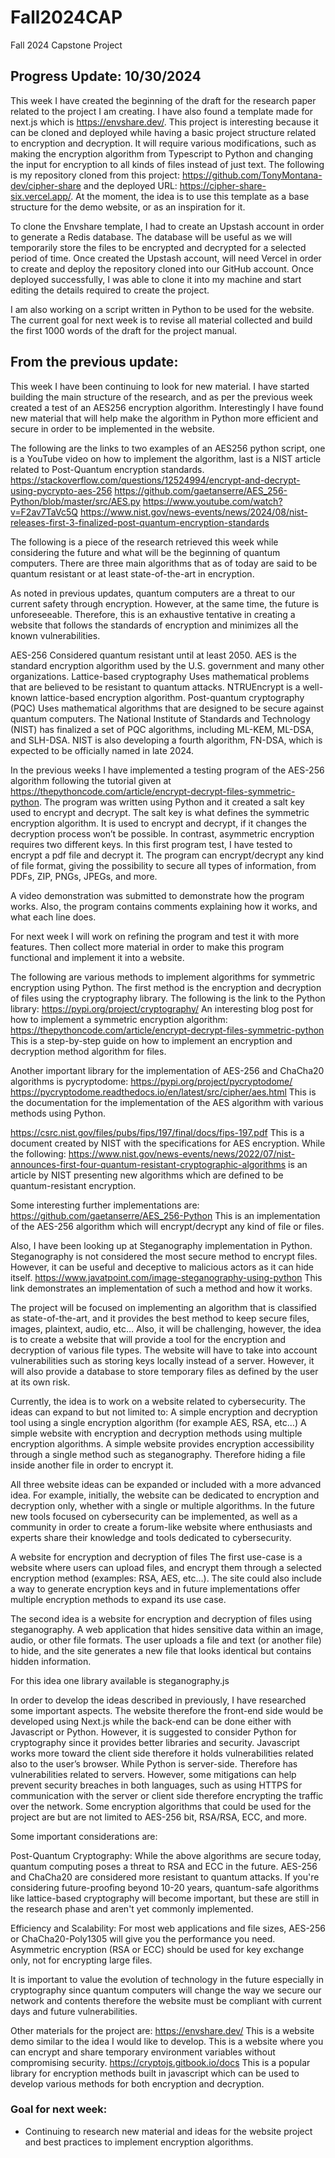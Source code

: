 # Fall2024CAP
Fall 2024 Capstone Project

## Progress Update: 10/30/2024

This week I have created the beginning of the draft for the research paper related to the project I am creating. I have also found a template made for next.js which is https://envshare.dev/. This project is interesting because it can be cloned and deployed while having a basic project structure related to encryption and decryption. It will require various modifications, such as making the encryption algorithm from Typescript to Python and changing the input for encryption to all kinds of files instead of just text. The following is my repository cloned from this project: https://github.com/TonyMontana-dev/cipher-share and the deployed URL: https://cipher-share-six.vercel.app/. At the moment, the idea is to use this template as a base structure for the demo website, or as an inspiration for it. 

To clone the Envshare template, I had to create an Upstash account in order to generate a Redis database. The database will be useful as we will temporarily store the files to be encrypted and decrypted for a selected period of time. Once created the Upstash account, will need Vercel in order to create and deploy the repository cloned into our GitHub account. Once deployed successfully, I was able to clone it into my machine and start editing the details required to create the project.

I am also working on a script written in Python to be used for the website. The current goal for next week is to revise all material collected and build the first 1000 words of the draft for the project manual.

## From the previous update:
This week I have been continuing to look for new material. I have started building the main structure of the research, and as per the previous week created a test of an AES256 encryption algorithm. Interestingly I have found new material that will help make the algorithm in Python more efficient and secure in order to be implemented in the website.

The following are the links to two examples of an AES256 python script, one is a YouTube video on how to implement the algorithm, last is a NIST article related to Post-Quantum encryption standards.
https://stackoverflow.com/questions/12524994/encrypt-and-decrypt-using-pycrypto-aes-256 
https://github.com/gaetanserre/AES_256-Python/blob/master/src/AES.py 
https://www.youtube.com/watch?v=F2av7TaVc5Q 
https://www.nist.gov/news-events/news/2024/08/nist-releases-first-3-finalized-post-quantum-encryption-standards 

The following is a piece of the research retrieved this week while considering the future and what will be the beginning of quantum computers.
There are three main algorithms that as of today are said to be quantum resistant or at least state-of-the-art in encryption.

As noted in previous updates, quantum computers are a threat to our current safety through encryption. However, at the same time, the future is unforeseeable.
Therefore, this is an exhaustive tentative in creating a website that follows the standards of encryption and minimizes all the known vulnerabilities.

AES-256
Considered quantum resistant until at least 2050. AES is the standard encryption algorithm used by the U.S. government and many other organizations. 
Lattice-based cryptography
Uses mathematical problems that are believed to be resistant to quantum attacks. NTRUEncrypt is a well-known lattice-based encryption algorithm. 
Post-quantum cryptography (PQC)
Uses mathematical algorithms that are designed to be secure against quantum computers. The National Institute of Standards and Technology (NIST) has finalized a set of PQC algorithms, including ML-KEM, ML-DSA, and SLH-DSA. NIST is also developing a fourth algorithm, FN-DSA, which is expected to be officially named in late 2024. 

In the previous weeks I have implemented a testing program of the AES-256 algorithm following the tutorial given at https://thepythoncode.com/article/encrypt-decrypt-files-symmetric-python. The program was written using Python and it created a salt key used to encrypt and decrypt. The salt key is what defines the symmetric encryption algorithm. It is used to encrypt and decrypt, if it changes the decryption process won’t be possible. In contrast, asymmetric encryption requires two different keys. In this first program test, I have tested to encrypt a pdf file and decrypt it. The program can encrypt/decrypt any kind of file format, giving the possibility to secure all types of information, from PDFs, ZIP, PNGs, JPEGs, and more.

A video demonstration was submitted to demonstrate how the program works. Also, the program contains comments explaining how it works, and what each line does.

For next week I will work on refining the program and test it with more features. Then collect more material in order to make this program functional and implement it into a website.

The following are various methods to implement algorithms for symmetric encryption using Python. The first method is the encryption and decryption of files using the cryptography library. The following is the link to the Python library: https://pypi.org/project/cryptography/ 
An interesting blog post for how to implement a symmetric encryption algorithm: https://thepythoncode.com/article/encrypt-decrypt-files-symmetric-python 
This is a step-by-step guide on how to implement an encryption and decryption method algorithm for files. 

Another important library for the implementation of AES-256 and ChaCha20 algorithms is pycryptodome: https://pypi.org/project/pycryptodome/ 
https://pycryptodome.readthedocs.io/en/latest/src/cipher/aes.html This is the documentation for the implementation of the AES algorithm with various methods using Python.

https://csrc.nist.gov/files/pubs/fips/197/final/docs/fips-197.pdf This is a document created by NIST with the specifications for AES encryption. While the following: https://www.nist.gov/news-events/news/2022/07/nist-announces-first-four-quantum-resistant-cryptographic-algorithms is an article by NIST presenting new algorithms which are defined to be quantum-resistant encryption.

Some interesting further implementations are: 
https://github.com/gaetanserre/AES_256-Python This is an implementation of the AES-256 algorithm which will encrypt/decrypt any kind of file or files.

Also, I have been looking up at Steganography implementation in Python. Steganography is not considered the most secure method to encrypt files. However, it can be useful and deceptive to malicious actors as it can hide itself. https://www.javatpoint.com/image-steganography-using-python This link demonstrates an implementation of such a method and how it works. 

The project will be focused on implementing an algorithm that is classified as state-of-the-art, and it provides the best method to keep secure files, images, plaintext, audio, etc…
Also, it will be challenging, however, the idea is to create a website that will provide a tool for the encryption and decryption of various file types. The website will have to take into account vulnerabilities such as storing keys locally instead of a server. However, it will also provide a database to store temporary files as defined by the user at its own risk. 

Currently, the idea is to work on a website related to cybersecurity.
The ideas can expand to but not limited to:
A simple encryption and decryption tool using a single encryption algorithm (for example AES, RSA, etc…)
A simple website with encryption and decryption methods using multiple encryption algorithms.
A simple website provides encryption accessibility through a single method such as steganography. Therefore hiding a file inside another file in order  to encrypt it.

All three website ideas can be expanded or included with a more advanced idea. For example, initially, the website can be dedicated to encryption and decryption only, whether with a single or multiple algorithms. In the future new tools focused on cybersecurity can be implemented, as well as a community in order to create a forum-like website where enthusiasts and experts share their knowledge and tools dedicated to cybersecurity.

A website for encryption and decryption of files
The first use-case is a website where users can upload files, and encrypt them through a selected encryption method (examples: RSA, AES, etc…). The site could also include a way to generate encryption keys and in future implementations offer multiple encryption methods to expand its use case.

The second idea is a website for encryption and decryption of files using steganography.
A web application that hides sensitive data within an image, audio, or other file formats. The user uploads a file and text (or another file) to hide, and the site generates a new file that looks identical but contains hidden information.

For this idea one library available is steganography.js

In order to develop the ideas described in previously, I have researched some important aspects. The website therefore the front-end side would be developed using Next.js while the back-end can be done either with Javascript or Python. However, it is suggested to consider Python for cryptography since it provides better libraries and security. Javascript works more toward the client side therefore it holds vulnerabilities related also to the user’s browser. While Python is server-side. Therefore has vulnerabilities related to servers. However, some mitigations can help prevent security breaches in both languages, such as using HTTPS for communication with the server or client side therefore encrypting the traffic over the network. Some encryption algorithms that could be used for the project are but are not limited to AES-256 bit, RSA/RSA, ECC, and more. 

Some important considerations are:

Post-Quantum Cryptography: While the above algorithms are secure today, quantum computing poses a threat to RSA and ECC in the future. AES-256 and ChaCha20 are considered more resistant to quantum attacks. If you're considering future-proofing beyond 10-20 years, quantum-safe algorithms like lattice-based cryptography will become important, but these are still in the research phase and aren't yet commonly implemented.

Efficiency and Scalability: For most web applications and file sizes, AES-256 or ChaCha20-Poly1305 will give you the performance you need. Asymmetric encryption (RSA or ECC) should be used for key exchange only, not for encrypting large files.

It is important to value the evolution of technology in the future especially in cryptography since quantum computers will change the way we secure our network and contents therefore the website must be compliant with current days and future vulnerabilities.

Other materials for the project are:
https://envshare.dev/ This is a website demo similar to the idea I would like to develop. This is a website where you can encrypt and share temporary environment variables without compromising security. 
https://cryptojs.gitbook.io/docs This is a popular library for encryption methods built in javascript which can be used to develop various methods for both encryption and decryption.

### Goal for next week:
   - Continuing to research new material and ideas for the website project and best practices to implement encryption algorithms.
